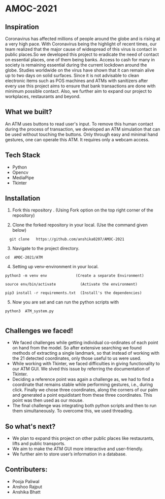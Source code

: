# AMOC-2021
## Inspiration
Coronavirus has affected millions of people around the globe and is rising at a very high pace. With Coronavirus being the highlight of recent times, our team realized that the major cause of widespread of this virus is contact in public places.So we developed this project to eradicate the need of contact on essential places, one of them being banks. Access to cash for many in society is remaining essential during the current lockdown around the globe. Studies worldwide on the virus have shown that it can remain alive up to two days on solid surfaces. Since it is not advisable to clean electronic items such as POS machines and ATMs with sanitizers after every use this project aims to ensure that bank transactions are done with minimum possible contact. Also, we further aim to expand our project to workplaces, restaurants and beyond.

## What we built?
An ATM uses buttons to read user's input. To remove this human contact during the process of transaction, we developed an ATM simulation that can be used without touching the buttons. Only through easy and minimal hand gestures, one can operate this ATM. It requires only a webcam access.

## Tech Stack
* Python
* Opencv
* MediaPipe
* Tkinter


## Installation

1. Fork this repository .     (Using Fork option on the top right corner of the repository)

2. Clone the forked repository in your local.  (Use the command given below)
```
  git clone   https://github.com/anshika0207/AMOC-2021
```
3. Navigate to the project directory.
```
cd  AMOC-2021/ATM
```

4. Setting up venv-environment in your local.

```
python3 -m venv env             (Create a separate Environment)
```
```
source env/bin/activate           (Activate the environment)
```
```
pip3 install -r requirements.txt  (Install's the dependencies)
```
 5.  Now you are set and can run the python scripts with
```
python3  ATM_system.py


````

## Challenges we faced!
* We faced challenges while getting individual co-ordinates of each point on hand from the model. So after extensive searching we found methods of extracting a single landmark, so that instead of working with the 21 detected coordinates, only those useful to us were used.
* While working with Tkinter, we faced difficulties in giving functionality to our ATM GUI. We slved this issue by referring the documentation of Tkinter.
* Deciding a reference point was again a challenge as, we had to find a coordinate that remains stable while performing gestures, i.e., during click. Finally we chose three coordinates, along the corners of our palm and generated a point equidistant from these three coordinates. This point was then used as our mouse.
* The final challenge was integrating both python scripts and then to run them simultaneously. To overcome this, we used threading.

## So what's next?
* We plan to expand this project on other public places like restaurants, lifts and public transports.
* We aim to make the ATM GUI more interactive and user-friendly.
* We further aim to store user’s information in a database.

## Contributers:
* Pooja Paliwal
* Anshoo Rajput
* Anshika Bhatt
